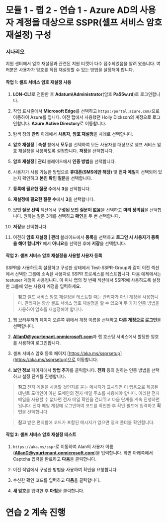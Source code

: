 # 모듈 1 - 랩 2 - 연습 1 - Azure AD의 사용자 계정을 대상으로 SSPR(셀프 서비스 암호 재설정) 구성


### 시나리오

지원 센터에서 암호 재설정과 관련된 지원 티켓이 다수 접수되었음을 알려 왔습니다. 여러분은 사용자가 암호를 직접 재설정할 수 있는 방법을 설정해야 합니다. 



#### 작업 1: 셀프 서비스 암호 재설정 사용

1.  **LON-CL1**로 전환한 후 **Adatum\\Administrator**(암호 **Pa55w.rd**)로 로그인합니다.

2.  작업 표시줄에서 **Microsoft Edge**를 선택하고 `https:/portal.azure.com/`으로 이동하여 Azure를 엽니다.  이전 랩에서 사용했던 Holly Dickson의 계정으로 로그인합니다. **Azure Active Directory**로 이동합니다.
    

3.  탐색 창의 **관리** 아래에서 **사용자**, **암호 재설정**을 차례로 선택합니다.

4.  **암호 재설정** | **속성** 창에서 **모두**를 선택하여 모든 사용자를 대상으로 셀프 서비스 암호 재설정을 사용하도록 설정합니다. **저장**을 선택합니다.

5.  **암호 재설정 | 관리** 블레이드에서 **인증 방법**을 선택합니다.

6.  사용자가 사용 가능한 방법으로 **휴대폰(SMS에만 해당)** 및
    **전자 메일**이 선택되어 있는지 확인하고 **본인 확인 질문**을 선택합니다.

7.  **등록에 필요한 질문 수**에서 **3**을 선택합니다.

8.  **재설정에 필요한 질문 수**에서 **3**을 선택합니다.

9.  **보안 질문 선택** 섹션에서 **구성된 보안 질문이 없음**을 선택하고 **미리 정의됨**을 선택합니다. 원하는 질문 3개를 선택하고 **확인**을 두 번 선택합니다.

10. **저장**을 선택합니다.

11. 여전히 **암호 재설정 | 관리** 블레이드에서 **등록**을 선택하고 **로그인 시 사용자가 등록을 해야 합니까?** 에서 **아니요**를 선택한 후에 **저장**을 선택합니다.

#### 작업 2: 셀프 서비스 암호 재설정을 사용할 사용자 등록

SSPR을 사용하도록 설정하고 구성한 상태에서 Test-SSPR-Group과 같이 이전 섹션에서 선택한 그룹에 소속된 사용자로 SSPR 프로세스를 테스트합니다. 다음 예제에서는 testuser 계정이 사용됩니다. 이 미니 랩의 첫 번째 섹션에서 SSPR에 사용하도록 설정한 그룹에 있는 사용자 계정을 입력하세요.

>**참고**
셀프 서비스 암호 재설정을 테스트할 때는 관리자가 아닌 계정을 사용합니다. 관리자는 항상 셀프 서비스 암호 재설정을 할 수 있으며 두 가지 인증 방법을 사용하여 암호를 재설정해야 합니다.

1.   웹 브라우저의 페이지 오른쪽 위에서 계정 이름을 선택하고 **다른 계정으로 로그인**을 선택합니다. 

2.  **AllanD@yourtenant.onmicrosoft.com**과 랩 호스팅 서비스에서 할당한 암호를 사용하여 로그인합니다.   

1. 셀프 서비스 암호 등록 페이지 [https://aka.ms/ssprsetup](https://aka.ms/ssprsetup)으로 이동합니다.

1. **보안 정보** 페이지에서 **방법 추가**를 클릭합니다. **전화** 등의 원하는 인증 방법을 선택하고 설정 단계를 진행합니다.

>**참고** 
전자 메일을 사용할 것인지를 묻는 메시지가 표시되면 이 랩용으로 제공된 테넌트 도메인이 아닌 도메인의 전자 메일 주소를 사용해야 합니다. 이러한 전자 메일을 사용할 수 없다면 전자 메일 확인을 건너뛰고 다음 단계를 계속 진행하면 됩니다. 전자 메일 계정에 로그인하여 코드를 확인한 후 확인 필드에 입력하고 **확인**을 선택합니다. 
    
>**참고** 
받은 편지함에 코드가 포함된 메시지가 없으면 정크 폴더를 확인합니다.

#### 작업 3: 셀프 서비스 암호 재설정 테스트

1. `https://aka.ms/sspr`로 이동하여 Alan의 사용자 이름(**AllanD@yourtenant.onmicrosoft.com**)을 입력합니다. 화면 아래쪽에서 Captcha 입력을 완료하고 **다음**을 클릭합니다.

1. 이전 작업에서 구성한 방법을 사용하여 확인을 요청합니다.

11. 수신한 확인 코드를 입력하고 **다음**을 클릭합니다.

12. **새 암호**를 입력한 후 **마침**을 클릭합니다.

# 연습 2 계속 진행
